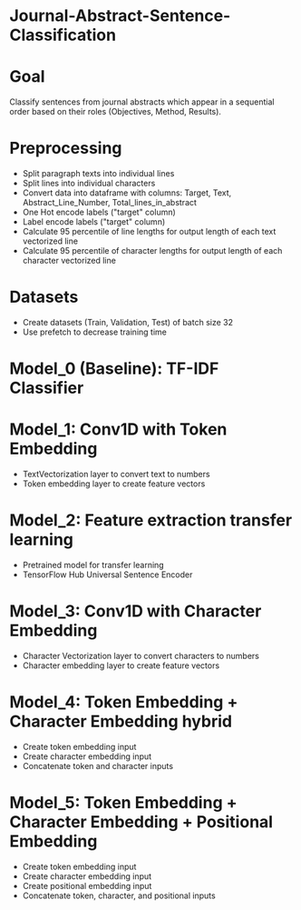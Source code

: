 # Journal-Abstract-Sentence-Classification

# Goal
Classify sentences from journal abstracts which appear in a sequential order based on their roles (Objectives, Method, Results). 

# Preprocessing 
- Split paragraph texts into individual lines 
- Split lines into individual characters
- Convert data into dataframe with columns: Target, Text, Abstract_Line_Number, Total_lines_in_abstract
- One Hot encode labels ("target" column)
- Label encode labels ("target" column) 
- Calculate 95 percentile of line lengths for output length of each text vectorized line 
- Calculate 95 percentile of character lengths for output length of each character vectorized line

# Datasets 
- Create datasets (Train, Validation, Test) of batch size 32 
- Use prefetch to decrease training time 

# Model_0 (Baseline): TF-IDF Classifier

# Model_1: Conv1D with Token Embedding
- TextVectorization layer to convert text to numbers 
- Token embedding layer to create feature vectors 

# Model_2: Feature extraction transfer learning 
- Pretrained model for transfer learning 
- TensorFlow Hub Universal Sentence Encoder 

# Model_3: Conv1D with Character Embedding
- Character Vectorization layer to convert characters to numbers 
- Character embedding layer to create feature vectors 

# Model_4: Token Embedding + Character Embedding hybrid 
- Create token embedding input 
- Create character embedding input 
- Concatenate token and character inputs

# Model_5: Token Embedding + Character Embedding + Positional Embedding 
- Create token embedding input
- Create character embedding input 
- Create positional embedding input 
- Concatenate token, character, and positional inputs 
